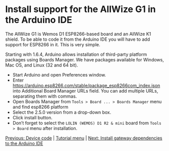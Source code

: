 # Install support for the AllWize G1 in the Arduino IDE

The AllWize G1 is Wemos D1 ESP8266-based board and an AllWize K1 shield. To be able to code it from the Arduino IDE you will have to add support for ESP8266 in it. This is very simple.

Starting with 1.6.4, Arduino allows installation of third-party platform packages using Boards Manager. We have packages available for Windows, Mac OS, and Linux (32 and 64 bit).

* Start Arduino and open Preferences window.
* Enter https://arduino.esp8266.com/stable/package_esp8266com_index.json into Additional Board Manager URLs field. You can add multiple URLs, separating them with commas.
* Open Boards Manager from `Tools > Board ... > Boards Manager` menu and find esp8266 platform
* Select the 2.5.0 version from a drop-down box.
* Click install button.
* Don’t forget to select the `LOLIN (WEMOS) D1 R2 & mini` board from `Tools > Board` menu after installation.

[Previous: Device code](04-device-code.md) |
[Tutorial menu](readme.md) |
[Next: Install gateway dependencies to the Arduino IDE](06-arduino-ide-gateway-dependencies.md)